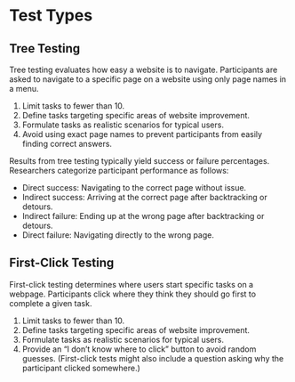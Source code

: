 # Test Types
## Tree Testing

Tree testing evaluates how easy a website is to navigate. Participants are asked to navigate to a specific page on a website using only page names in a menu.
1. Limit tasks to fewer than 10.
2. Define tasks targeting specific areas of website improvement.
3. Formulate tasks as realistic scenarios for typical users.
4. Avoid using exact page names to prevent participants from easily finding correct answers.

Results from tree testing typically yield success or failure percentages. Researchers categorize participant performance as follows:

- Direct success: Navigating to the correct page without issue.
- Indirect success: Arriving at the correct page after backtracking or detours.
- Indirect failure: Ending up at the wrong page after backtracking or detours.
- Direct failure: Navigating directly to the wrong page.

## First-Click Testing
First-click testing determines where users start specific tasks on a webpage. Participants click where they think they should go first to complete a given task.
1. Limit tasks to fewer than 10.
2. Define tasks targeting specific areas of website improvement.
3. Formulate tasks as realistic scenarios for typical users.
4. Provide an “I don’t know where to click” button to avoid random guesses. (First-click tests might also include a question asking why the participant clicked somewhere.)